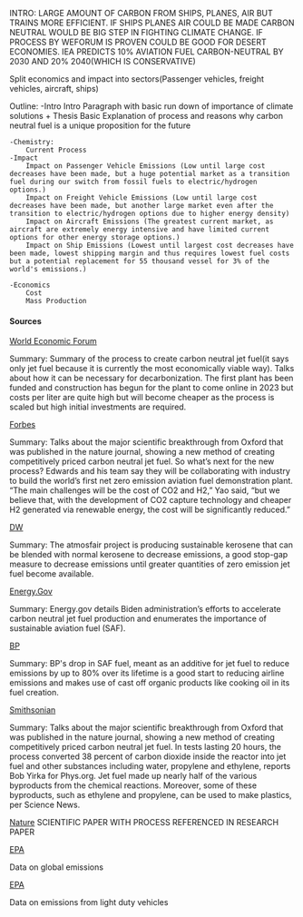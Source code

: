 INTRO: LARGE AMOUNT OF CARBON FROM SHIPS, PLANES, AIR BUT TRAINS MORE EFFICIENT. IF SHIPS PLANES AIR COULD BE MADE CARBON NEUTRAL WOULD BE BIG STEP IN FIGHTING CLIMATE CHANGE. IF PROCESS BY WEFORUM IS PROVEN COULD BE GOOD FOR DESERT ECONOMIES. IEA PREDICTS 10% AVIATION FUEL CARBON-NEUTRAL BY 2030 AND 20% 2040(WHICH IS CONSERVATIVE) 

Split economics and impact into sectors(Passenger vehicles, freight vehicles, aircraft, ships)
 
Outline:
	-Intro
		Intro Paragraph with basic run down of importance of climate solutions + Thesis
		Basic Explanation of process and reasons why carbon neutral fuel is a unique proposition for the future
	
	-Chemistry:
		Current Process
	-Impact
		Impact on Passenger Vehicle Emissions (Low until large cost decreases have been made, but a huge potential market as a transition fuel during our switch from fossil fuels to electric/hydrogen options.)
		Impact on Freight Vehicle Emissions (Low until large cost decreases have been made, but another large market even after the transition to electric/hydrogen options due to higher energy density)
		Impact on Aircraft Emissions (The greatest current market, as aircraft are extremely energy intensive and have limited current options for other energy storage options.)
		Impact on Ship Emissions (Lowest until largest cost decreases have been made, lowest shipping margin and thus requires lowest fuel costs but a potential replacement for 55 thousand vessel for 3% of the world's emissions.)

	-Economics
		Cost
		Mass Production


#### Sources
[World Economic Forum](https://www.weforum.org/agenda/2021/12/swiss-scientist-jet-fuel-aviation-sunlight-air/)

Summary:
	Summary of the process to create carbon neutral jet fuel(it says only jet fuel because it is currently the most economically viable way). Talks about how it can be necessary for decarbonization. The first plant has been funded and construction has begun for the plant to come online in 2023 but costs per liter are quite high but will become cheaper as the process is scaled but high initial investments are required.

[Forbes](https://www.forbes.com/sites/davidrvetter/2021/01/05/these-oxford-scientists-just-created-carbon-neutral-jet-fuel-from-co2/?sh=4a356e1f42ca)

Summary:
	Talks about the major scientific breakthrough from Oxford that was published in the nature journal, showing a new method of creating competitively priced carbon neutral jet fuel. 
	So what’s next for the new process? Edwards and his team say they will be collaborating with industry to build the world’s first net zero emission aviation fuel demonstration plant. “The main challenges will be the cost of CO2 and H2,” Yao said, “but we believe that, with the development of CO2 capture technology and cheaper H2 generated via renewable energy, the cost will be significantly reduced.” 


[DW](https://www.dw.com/en/sustainable-aviation-fuel-power-to-liquid/a-59398405)

Summary:
	The atmosfair project is producing sustainable kerosene that can be blended with normal kerosene to decrease emissions, a good stop-gap measure to decrease emissions until greater quantities of zero emission jet fuel become available.

[Energy.Gov](https://www.energy.gov/eere/bioenergy/articles/climate-friendly-jet-fuel-3-strategies-accelerating-its-production)

Summary:
	Energy.gov details Biden administration’s efforts to accelerate carbon neutral jet fuel production and enumerates the importance of sustainable aviation fuel (SAF).

[BP](https://www.bp.com/en/global/air-bp/low-carbon/sustainable-fuel.html)

Summary:
	BP's drop in SAF fuel, meant as an additive for jet fuel to reduce emissions by up to 80% over its lifetime is a good start to reducing airline emissions and makes use of cast off organic products like cooking oil in its fuel creation.

[Smithsonian](https://www.smithsonianmag.com/smart-news/new-process-uses-iron-turn-carbon-dioxide-jet-fuel-180976654/)

Summary:
	Talks about the major scientific breakthrough from Oxford that was published in the nature journal, showing a new method of creating competitively priced carbon neutral jet fuel. 
	In tests lasting 20 hours, the process converted 38 percent of carbon dioxide inside the reactor into jet fuel and other substances including water, propylene and ethylene, reports Bob Yirka for Phys.org. Jet fuel made up nearly half of the various byproducts from the chemical reactions. Moreover, some of these byproducts, such as ethylene and propylene, can be used to make plastics, per Science News.

[Nature](https://www.nature.com/articles/s41467-020-20214-z)
SCIENTIFIC PAPER WITH PROCESS REFERENCED IN RESEARCH PAPER

[EPA](https://www.epa.gov/ghgemissions/global-greenhouse-gas-emissions-data)

Data on global emissions

[EPA](https://www.epa.gov/greenvehicles/light-duty-vehicle-emissions)

Data on emissions from light duty vehicles